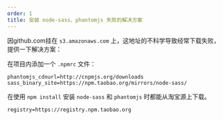 ```yaml
---
order: 1
title: 安装 node-sass、phantomjs 失败的解决方案
---
```




因github.com挂在 `s3.amazonaws.com` 上，这地址的不科学导致经常下载失败，提供一下解决方案：

在项目内添加一个 `.npmrc` 文件：

```shell
phantomjs_cdnurl=http://cnpmjs.org/downloads
sass_binary_site=https://npm.taobao.org/mirrors/node-sass/
```

在使用 `npm install` 安装 `node-sass` 和 `phantomjs` 时都能从淘宝源上下载。



```shell
registry=https://registry.npm.taobao.org
```

